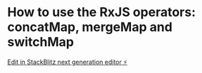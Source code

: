 # How to use the RxJS operators: concatMap, mergeMap and switchMap


[Edit in StackBlitz next generation editor ⚡️](https://stackblitz.com/~/github.com/gusvagner/examples_concatMap_mergeMap_switchMap)

